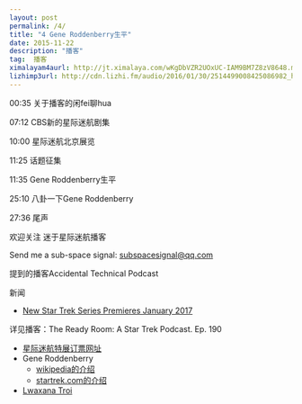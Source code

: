 ```yaml
---
layout: post
permalink: /4/
title: "4 Gene Roddenberry生平"
date: 2015-11-22
description: "播客"
tag:  播客
ximalayam4aurl: http://jt.ximalaya.com/wKgDbVZR2UOxUC-IAM9BM7Z8zV8648.m4a?channel=rss&album_id=3135361&track_id=10187558&uid=6418191&jt=http://audio.xmcdn.com/group11/M05/B3/BD/wKgDbVZR2UOxUC-IAM9BM7Z8zV8648.m4a
lizhimp3url: http://cdn.lizhi.fm/audio/2016/01/30/2514499008425086982_hd.mp3
---   
```


00:35 关于播客的闲fei聊hua

07:12 CBS新的星际迷航剧集

10:00 星际迷航北京展览

11:25 话题征集

11:35 Gene Roddenberry生平

25:10 八卦一下Gene Roddenberry

27:36 尾声

 欢迎关注 迷于星际迷航播客

 Send me a sub-space signal: [subspacesignal@qq.com](mailto:subspacesignal@qq.com)

 提到的播客Accidental Technical Podcast

 新闻

* [New Star Trek Series Premieres January 2017](http://www.startrek.com/article/new-star-trek-series-premieres-january-2017)

详见播客：The Ready Room: A Star Trek Podcast. Ep. 190

* [星际迷航特展订票网址](http://show.wepiao.com/pages/item/b/d2/ea/b749795ec24043d5a3504f904d37d2ea.html)
* Gene Roddenberry
	* [wikipedia的介绍](https://en.wikipedia.org/wiki/Gene_Roddenberry)
	* [startrek.com的介绍](http://www.startrek.com/database_article/roddenberry)
* [Lwaxana Troi](http://www.startrek.com/database_article/lwaxana-troi)
